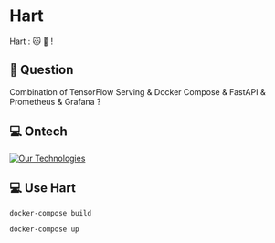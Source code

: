 # Hart
Hart : 🐱 🐶 !

## 📖 Question
Combination of TensorFlow Serving & Docker Compose & FastAPI & Prometheus & Grafana ?

## 💻 Ontech
[![Our Technologies](https://skillicons.dev/icons?i=python,tensorflow,fastapi,docker,prometheus,grafana)](https://skillicons.dev)

## 💻 Use Hart
```shell
docker-compose build

docker-compose up
```
